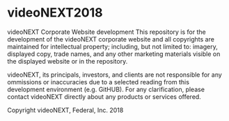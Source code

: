 # videoNEXT2018
videoNEXT Corporate Website development
This repository is for the development of the videoNEXT corporate website and all copyrights are maintained for intellectual property; including, but not limited to: imagery, displayed copy, trade names, and any other marketing materials visible on the displayed website or in the repository.

videoNEXT, its principals, investors, and clients are not responsible for any ommissions or inaccuracies due to a selected reading from this development environment (e.g. GitHUB). For any clarification, please contact videoNEXT directly about any products or services offered.

Copyright videoNEXT, Federal, Inc. 2018


